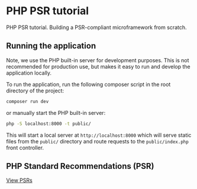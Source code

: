 # PHP PSR tutorial

PHP PSR tutorial. Building a PSR-compliant microframework from scratch.

## Running the application

Note, we use the PHP built-in server for development purposes.
This is not recommended for production use, but makes it easy to run and develop the application locally.

To run the application, run the following composer script in the root directory of the project:

```bash
composer run dev
```

or manually start the PHP built-in server:

```bash
php -S localhost:8000 -t public/
```

This will start a local server at `http://localhost:8000` which will serve static files from the `public/` directory and route requests to the `public/index.php` front
controller.

## PHP Standard Recommendations (PSR)

[View PSRs](https://www.php-fig.org/psr/)
